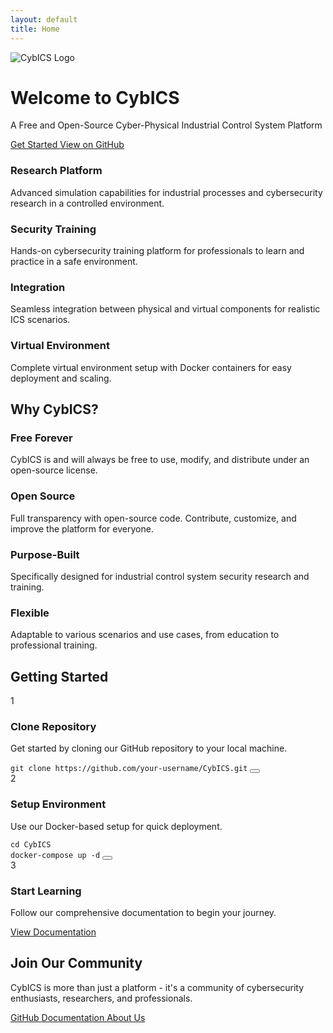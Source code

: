 ```yaml
---
layout: default
title: Home
---
```


<div class="hero-section">
    <div class="logo-container">
        <img src="{{ '/assets/images/CybICS_logo.png' | relative_url }}" alt="CybICS Logo" class="main-logo">
    </div>
    <h1 class="hero-title">Welcome to CybICS</h1>
    <p class="hero-subtitle">A Free and Open-Source Cyber-Physical Industrial Control System Platform</p>
    <div class="hero-buttons">
        <a href="{{ '/docs' | relative_url }}" class="primary-button">
            <i class="fas fa-book-open"></i> Get Started
        </a>
        <a href="https://github.com/mniedermaier/CybICS" class="secondary-button">
            <i class="fab fa-github"></i> View on GitHub
        </a>
    </div>
</div>

<section class="features-grid">
    <div class="feature-card">
        <i class="fas fa-flask-vial feature-icon"></i>
        <h3><i class="fas fa-microscope"></i> Research Platform</h3>
        <p>Advanced simulation capabilities for industrial processes and cybersecurity research in a controlled environment.</p>
    </div>
    <div class="feature-card">
        <i class="fas fa-shield-halved feature-icon"></i>
        <h3><i class="fas fa-graduation-cap"></i> Security Training</h3>
        <p>Hands-on cybersecurity training platform for professionals to learn and practice in a safe environment.</p>
    </div>
    <div class="feature-card">
        <i class="fas fa-rotate feature-icon"></i>
        <h3><i class="fas fa-puzzle-piece"></i> Integration</h3>
        <p>Seamless integration between physical and virtual components for realistic ICS scenarios.</p>
    </div>
    <div class="feature-card">
        <i class="fas fa-network-wired feature-icon"></i>
        <h3><i class="fas fa-cloud"></i> Virtual Environment</h3>
        <p>Complete virtual environment setup with Docker containers for easy deployment and scaling.</p>
    </div>
</section>

<section class="why-section">
    <h2><i class="fas fa-star"></i> Why CybICS?</h2>
    <div class="why-grid">
        <div class="why-item">
            <i class="fas fa-gift why-icon"></i>
            <h3><i class="fas fa-heart"></i> Free Forever</h3>
            <p>CybICS is and will always be free to use, modify, and distribute under an open-source license.</p>
        </div>
        <div class="why-item">
            <i class="fas fa-code why-icon"></i>
            <h3><i class="fas fa-lock-open"></i> Open Source</h3>
            <p>Full transparency with open-source code. Contribute, customize, and improve the platform for everyone.</p>
        </div>
        <div class="why-item">
            <i class="fas fa-bullseye why-icon"></i>
            <h3><i class="fas fa-check-circle"></i> Purpose-Built</h3>
            <p>Specifically designed for industrial control system security research and training.</p>
        </div>
        <div class="why-item">
            <i class="fas fa-arrows-rotate why-icon"></i>
            <h3><i class="fas fa-shapes"></i> Flexible</h3>
            <p>Adaptable to various scenarios and use cases, from education to professional training.</p>
        </div>
    </div>
</section>

<section class="get-started">
    <h2><i class="fas fa-rocket"></i> Getting Started</h2>
    <div class="steps-container">
        <div class="step">
            <span class="step-number">1</span>
            <h3><i class="fas fa-code-branch"></i> Clone Repository</h3>
            <p>Get started by cloning our GitHub repository to your local machine.</p>
            <div class="code-block">
                <code>git clone https://github.com/your-username/CybICS.git</code>
                <button class="copy-button" onclick="copyCode(this)">
                    <i class="fas fa-copy"></i>
                </button>
            </div>
        </div>
        <div class="step">
            <span class="step-number">2</span>
            <h3><i class="fas fa-cogs"></i> Setup Environment</h3>
            <p>Use our Docker-based setup for quick deployment.</p>
            <div class="code-block">
                <code>cd CybICS<br>docker-compose up -d</code>
                <button class="copy-button" onclick="copyCode(this)">
                    <i class="fas fa-copy"></i>
                </button>
            </div>
        </div>
        <div class="step">
            <span class="step-number">3</span>
            <h3><i class="fas fa-graduation-cap"></i> Start Learning</h3>
            <p>Follow our comprehensive documentation to begin your journey.</p>
            <a href="{{ '/docs' | relative_url }}" class="cta-button">
                <i class="fas fa-book"></i> View Documentation
            </a>
        </div>
    </div>
</section>

<section class="community">
    <h2><i class="fas fa-users"></i> Join Our Community</h2>
    <p>CybICS is more than just a platform - it's a community of cybersecurity enthusiasts, researchers, and professionals.</p>
    <div class="community-links">
        <a href="https://github.com/mniedermaier/CybICS" class="community-button">
            <i class="fab fa-github"></i> GitHub
        </a>
        <a href="{{ '/docs' | relative_url }}" class="community-button">
            <i class="fas fa-book"></i> Documentation
        </a>
        <a href="{{ '/about' | relative_url }}" class="community-button">
            <i class="fas fa-info-circle"></i> About Us
        </a>
    </div>
</section>

<script>
function copyCode(button) {
    const codeBlock = button.parentElement.querySelector('code');
    const textArea = document.createElement('textarea');
    textArea.value = codeBlock.textContent;
    document.body.appendChild(textArea);
    textArea.select();
    document.execCommand('copy');
    document.body.removeChild(textArea);
    
    // Show feedback
    const originalIcon = button.innerHTML;
    button.innerHTML = '<i class="fas fa-check"></i>';
    button.classList.add('copied');
    
    setTimeout(() => {
        button.innerHTML = originalIcon;
        button.classList.remove('copied');
    }, 2000);
}
</script> 